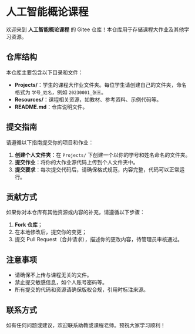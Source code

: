 # 人工智能概论课程

欢迎来到 **人工智能概论课程** 的 Gitee 仓库！本仓库用于存储课程大作业及其他学习资源。

## 仓库结构

本仓库主要包含以下目录和文件：

- **Projects/**：学生的课程大作业文件夹。每位学生请创建自己的文件夹，命名格式为 `学号_姓名`，例如 `20230001_张三`。
- **Resources/**：课程相关资源，如教材、参考资料、示例代码等。
- **README.md**：仓库说明文件。

## 提交指南

请遵循以下指南提交你的项目和作业：

1. **创建个人文件夹**：在 `Projects/` 下创建一个以你的学号和姓名命名的文件夹。
2. **提交作业**：将你的大作业源代码上传到个人文件夹中。
4. **提交要求**：每次提交代码后，请确保格式规范，内容完整，代码可以正常运行。

## 贡献方式

如果你对本仓库有其他资源或内容的补充，请遵循以下步骤：

1. **Fork 仓库**；
2. 在本地修改后，提交你的变更；
3. 提交 Pull Request（合并请求），描述你的更改内容，待管理员审核通过。

## 注意事项

- 请确保不上传与课程无关的文件。
- 禁止提交敏感信息，如个人账号密码等。
- 所有提交的代码和资源请确保版权合规，引用时标注来源。

## 联系方式

如有任何问题或建议，欢迎联系助教或课程老师。预祝大家学习顺利！
